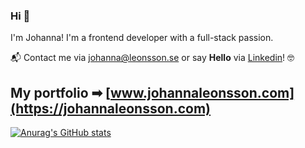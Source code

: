 ### Hi 👋 

I'm Johanna! I'm a frontend developer with a full-stack passion. 

📬 Contact me via johanna@leonsson.se or say **Hello** via [Linkedin](https://www.linkedin.com/in/johannaleonsson/)! 🤓

## **My portfolio ➡**  [www.johannaleonsson.com](https://johannaleonsson.com)

[![Anurag's GitHub stats](https://github-readme-stats.vercel.app/api?username=johleo)](https://github.com/anuraghazra/github-readme-stats)

